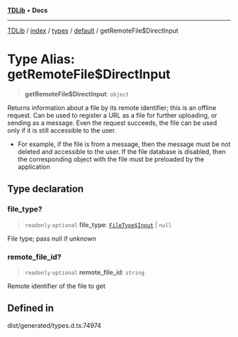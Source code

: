 [**TDLib**](../../../../../../README.md) • **Docs**

***

[TDLib](../../../../../../modules.md) / [index](../../../../../README.md) / [types](../../../README.md) / [default](../README.md) / getRemoteFile$DirectInput

# Type Alias: getRemoteFile$DirectInput

> **getRemoteFile$DirectInput**: `object`

Returns information about a file by its remote identifier; this is an offline request. Can be used to register a URL as a file for further uploading, or sending as a message. Even the request succeeds, the file can be used only if it is still accessible to the user.

- For example, if the file is from a message, then the message must be not deleted and accessible to the user. If the file database is disabled, then the corresponding object with the file must be preloaded by the application

## Type declaration

### file\_type?

> `readonly` `optional` **file\_type**: [`FileType$Input`](FileType$Input.md) \| `null`

File type; pass null if unknown

### remote\_file\_id?

> `readonly` `optional` **remote\_file\_id**: `string`

Remote identifier of the file to get

## Defined in

dist/generated/types.d.ts:74974
